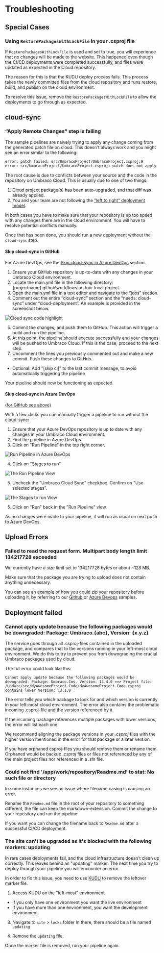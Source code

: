 # Troubleshooting

## Special Cases

### Using `RestorePackagesWithLockFile` in your .csproj file
If `RestorePackagesWithLockFile` is used and set to true, you will experience that no changes will be made to the website. This happened even though the CI/CD deployments were completed successfully, and files were updated as expected in the Cloud repository.

The reason for this is that the KUDU deploy process fails. This process takes the newly committed files from the cloud repository and runs restore, build, and publish on the cloud environment.

To resolve this issue, remove the `RestorePackagesWithLockFile` to allow the deployments to go through as expected.

## cloud-sync

### “Apply Remote Changes” step is failing
The sample pipelines are naively trying to apply any change coming from the generated patch file on cloud. This doesn't always work and you might see an error similar to the following:

```sh
error: patch failed: src/UmbracoProject/UmbracoProject.csproj:9
error: src/UmbracoProject/UmbracoProject.csproj: patch does not apply
```

The root cause is due to conflicts between your source and the code in the repository on Umbraco Cloud. This is usually due to one of two things:

1. Cloud project package(s) has been auto-upgraded, and that diff was already applied.
2. You and your team are not following the ["left to right" deployment model](../../../deployment/README.md).

In both cases you have to make sure that your repository is up too speed with any changes there are in the cloud environment. You will have to resolve potential conflicts manually.

Once that has been done, you should run a new deployment without the `cloud-sync` step.

#### Skip cloud-sync in GitHub
For Azure DevOps, see the [Skip cloud-sync in Azure DevOps](#skip-cloud-sync-in-azure-devops) section.

1. Ensure your GitHub repository is up-to-date with any changes in your Umbraco Cloud environment.
2. Locate the main.yml file in the following directory: {projectname}\.github\workflows on tour local project.
3. Open the main.yml file in a text editor and navigate to the “jobs” section. 
4. Comment out the entire “cloud-sync” section and the “needs: cloud-sync” under “cloud-deployment”. An example is provided in the screenshot below.

![Cloud sync code highlight](../../images/cloudsync.png)

5. Commit the changes, and push them to GitHub. This action will trigger a build and run the pipeline.
6. At this point, the pipeline should execute successfully and your changes will be pushed to Umbraco Cloud. If this is the case, proceed to the next step.
7. Uncomment the lines you previously commented out and make a new commit. Push these changes to GitHub. 
  - Optional: Add "[skip ci]" to the last commit message, to avoid automatically triggering the pipeline

Your pipeline should now be functioning as expected.

#### Skip cloud-sync in Azure DevOps
[(for GitHub see above)](#skip-cloud-sync-in-github)

With a few clicks you can manually trigger a pipeline to run without the cloud-sync:

1. Ensure that your Azure DevOps repository is up to date with any changes in your Umbraco Cloud environment.
2. Find the pipeline in Azure DevOps.
3. Click on "Run Pipeline" in the top right corner.

![Run Pipeline in Azure DevOps](../../images/az-run-pipeline.png)

4. Click on "Stages to run"

![The Run Pipeline View](../../images/az-run-pipeline-view.png)

5. Uncheck the "Umbraco Cloud Sync" checkbox. Confirm on "Use selected stages".

![The Stages to run View](../../images/az-stages-to-run-view.png)

5. Click on "Run" back in the "Run Pipeline" view.

As no changes were made to your pipeline, it will run as usual on next push to Azure DevOps.


## Upload Errors

### Failed to read the request form. Multipart body length limit 134217728 exceeded

We currently have a size limit set to 134217728 bytes or about ~128 MB. 

Make sure that the package you are trying to upload does not contain anything unnecessary.

You can see an example of how you could zip your repository before uploading it, by referring to our [Github](samplecicdpipeline/github-actions.md) or [Azure Devops](samplecicdpipeline/azure-devops.md) samples. 

## Deployment failed

### Cannot apply update because the following packages would be downgraded: Package: Umbraco.{abc}, Version: {x.y.z}

The service goes through all .csproj-files contained in the uploaded package, and compares that to the versions running in your left-most cloud environment.
We do this to try to prevent you from downgrading the crucial Umbraco packages used by cloud.

The full error could look like this: 

```
Cannot apply update because the following packages would be downgraded: Package: Umbraco.Cms, Version: 13.4.0 ==> Project file: /Update/src/MyAwesomeProject.Code/MyAwesomeProject.Code.csproj contains lower Version: 13.1.0 .
```

The error tells you which package to look for and which version is currently in your left-most cloud environment. The error also contains the problematic incoming .csproj-file and the version referenced by it.

If the incoming package references multiple packages with lower versions, the error will list each one.

We recommend aligning the package versions in your _.csproj_ files with the higher version mentioned in the error for that package or a later version.

If you have orphaned csproj-files you should remove them or rename them. 
Orphaned would be backup _.csproj_ files or files not referenced by any of the main project files nor referenced in a _.sln_ file.

### Could not find '/app/work/repository/Readme.md' to stat: No such file or directory

In some instances we see an issue where filename casing is causing an error. 

Rename the `Readme.md` file in the root of your repository to something different, the file can keep the markdown-extension.
Commit the change to your repository and run the pipeline.

If you want you can change the filename back to `Readme.md` after a successful CI/CD deployment.

### The site can't be upgraded as it's blocked with the following markers: updating

In rare cases deployments fail, and the cloud infrastructure doesn't clean up correctly. This leaves behind an "updating" marker.
The next time you try to deploy through your pipeline you will encounter an error.

In order to fix this issue, you need to use [KUDU](../../power-tools/README.md) to remove the leftover marker file.

1. Access KUDU on the "left-most" environment
  * If you only have one environment you want the live environment
  * If you have more than one environment, you want the development environment

3. Navigate to `site` > `locks` folder  In there, there should be a file named `updating`

4. Remove the `updating` file.

Once the marker file is removed, run your pipeline again.
